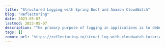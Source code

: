 ```yaml
---
title: "Structured Logging with Spring Boot and Amazon CloudWatch"
blog: "Reflectoring"
date: 2023-05-07
lastmod: 2023-05-07
description: "The primary purpose of logging in applications is to debug and trace one or more root causes of an unexpected behavior."
tags: []
remote_url: "https://reflectoring.io/struct-log-with-cloudwatch-tutorial/"
---
```

